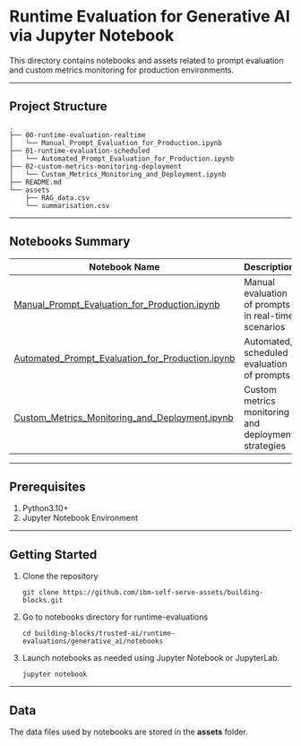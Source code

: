 # Runtime Evaluation for Generative AI via Jupyter Notebook

This directory contains notebooks and assets related to prompt evaluation and custom metrics monitoring for production environments.

---

## Project Structure
```
.
├── 00-runtime-evaluation-realtime
│   └── Manual_Prompt_Evaluation_for_Production.ipynb
├── 01-runtime-evaluation-scheduled
│   └── Automated_Prompt_Evaluation_for_Production.ipynb
├── 02-custom-metrics-monitoring-deployment
│   └── Custom_Metrics_Monitoring_and_Deployment.ipynb
├── README.md
└── assets
    ├── RAG_data.csv
    └── summarisation.csv
```
---

## Notebooks Summary

| Notebook Name                                    | Description                                         |
|-------------------------------------------------|-----------------------------------------------------|
| [Manual_Prompt_Evaluation_for_Production.ipynb](00-runtime-evaluation-realtime/Manual_Prompt_Evaluation_for_Production.ipynb)  | Manual evaluation of prompts in real-time scenarios |
| [Automated_Prompt_Evaluation_for_Production.ipynb](01-runtime-evaluation-scheduled/Automated_Prompt_Evaluation_for_Production.ipynb) | Automated, scheduled evaluation of prompts          |
| [Custom_Metrics_Monitoring_and_Deployment.ipynb](02-custom-metrics-monitoring-deployment/Custom_Metrics_Monitoring_and_Deployment.ipynb)  | Custom metrics monitoring and deployment strategies |

---
## Prerequisites

1. Python3.10+
2. Jupyter Notebook Environment

---
## Getting Started

1. Clone the repository
   ```
   git clone https://github.com/ibm-self-serve-assets/building-blocks.git
   ```
2. Go to notebooks directory for runtime-evaluations
   ```
   cd building-blocks/trusted-ai/runtime-evaluations/generative_ai/notebooks
   ```
3. Launch notebooks as needed using Jupyter Notebook or JupyterLab.
   ```
   jupyter notebook
   ```  
---

## Data

The data files used by notebooks are stored in the **assets** folder.


